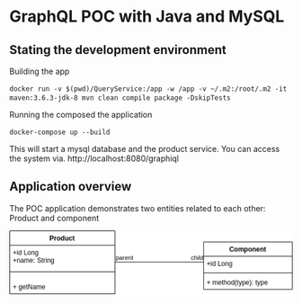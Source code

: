 
# GraphQL POC with Java and MySQL

## Stating the development environment

Building the app

```
docker run -v $(pwd)/QueryService:/app -w /app -v ~/.m2:/root/.m2 -it maven:3.6.3-jdk-8 mvn clean compile package -DskipTests
```

Running the composed the application

```
docker-compose up --build
```
This will start a mysql database and the product service.
You can access the system via. http://localhost:8080/graphiql

## Application overview 

The POC application demonstrates two entities related to each other: Product and component

![classdgm](diagrams/ClassDiagram.png)